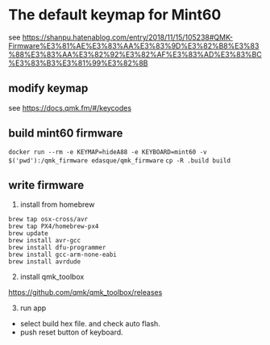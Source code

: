 # The default keymap for Mint60

see https://shanpu.hatenablog.com/entry/2018/11/15/105238#QMK-Firmware%E3%81%AE%E3%83%AA%E3%83%9D%E3%82%B8%E3%83%88%E3%83%AA%E3%82%92%E3%82%AF%E3%83%AD%E3%83%BC%E3%83%B3%E3%81%99%E3%82%8B

## modify keymap

see https://docs.qmk.fm/#/keycodes

## build mint60 firmware

`docker run --rm -e KEYMAP=hideA88 -e KEYBOARD=mint60 -v $('pwd'):/qmk_firmware edasque/qmk_firmware`
`cp -R .build build`

## write firmware

1. install from homebrew

```
brew tap osx-cross/avr
brew tap PX4/homebrew-px4
brew update
brew install avr-gcc
brew install dfu-programmer
brew install gcc-arm-none-eabi
brew install avrdude
```

2. install qmk_toolbox

https://github.com/qmk/qmk_toolbox/releases

3. run app

-   select build hex file. and check auto flash.
-   push reset button of keyboard.

